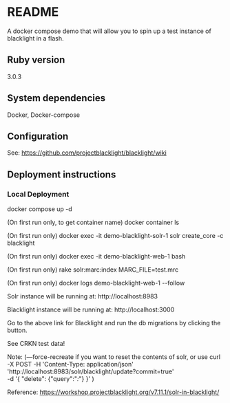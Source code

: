 # README

A docker compose demo that will allow you to spin up a test instance of blacklight in a flash.

## Ruby version
3.0.3

## System dependencies
Docker, Docker-compose

## Configuration
See: https://github.com/projectblacklight/blacklight/wiki

## Deployment instructions

### Local Deployment

docker compose up -d

(On first run only, to get container name) docker container ls

(On first run only) docker exec -it demo-blacklight-solr-1 solr create_core -c blacklight

(On first run only) docker exec -it demo-blacklight-web-1 bash 

(On first run only) rake solr:marc:index MARC_FILE=test.mrc

(On first run only) docker logs demo-blacklight-web-1 --follow

Solr instance will be running at:
http://localhost:8983

Blacklight instance will be running at:
http://localhost:3000

Go to the above link for Blacklight and run the db migrations by clicking the button.

See CRKN test data!

Note: (—force-recreate if you want to reset the contents of solr, or use
curl -X POST -H 'Content-Type: application/json' \
    'http://localhost:8983/solr/blacklight/update?commit=true' \
    -d '{ "delete": {"query":"*:*"} }'
)

Reference:
https://workshop.projectblacklight.org/v7.11.1/solr-in-blacklight/

